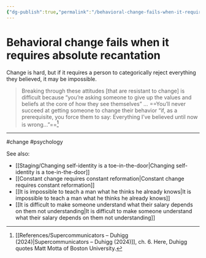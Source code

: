```yaml
---
{"dg-publish":true,"permalink":"/behavioral-change-fails-when-it-requires-absolute-recantation/"}
---
```



# Behavioral change fails when it requires absolute recantation

Change is hard, but if it requires a person to categorically reject everything they believed, it may be impossible.

> Breaking through these attitudes \[that are resistant to change] is difficult because “you’re asking someone to give up the values and beliefs at the core of how they see themselves” … ==You’ll never succeed at getting someone to change their behavior “if, as a prerequisite, you force them to say: Everything I’ve believed until now is wrong…”==[^1]


---
#change #psychology 

See also:
 - [[Staging/Changing self-identity is a toe-in-the-door\|Changing self-identity is a toe-in-the-door]]
 - [[Constant change requires constant reformation\|Constant change requires constant reformation]]
 - [[It is impossible to teach a man what he thinks he already knows\|It is impossible to teach a man what he thinks he already knows]]
 - [[It is difficult to make someone understand what their salary depends on them not understanding\|It is difficult to make someone understand what their salary depends on them not understanding]]

[^1]: [[References/Supercommunicators – Duhigg (2024)\|Supercommunicators – Duhigg (2024)]], ch. 6. Here, Duhigg quotes Matt Motta of Boston University.
